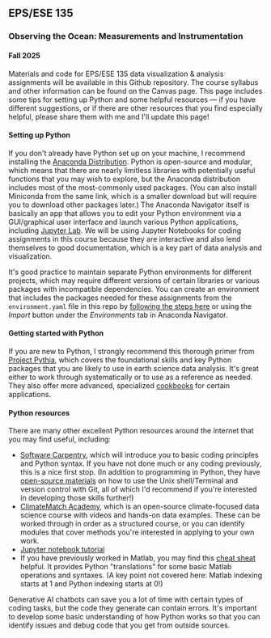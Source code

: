 ## EPS/ESE 135
### Observing the Ocean: Measurements and Instrumentation
#### Fall 2025

Materials and code for EPS/ESE 135 data visualization & analysis assignments will be available in this Github repository. The course syllabus and other information can be found on the Canvas page. This page includes some tips for setting up Python and some helpful resources &mdash; if you have different suggestions, or if there are other resources that you find especially helpful, please share them with me and I'll update this page!


#### Setting up Python
If you don't already have Python set up on your machine, I recommend installing the [Anaconda Distribution](www.anaconda.com/download/success). Python is open-source and modular, which means that there are nearly limitless libraries with potentially useful functions that you may wish to explore, but the Anaconda distribution includes most of the most-commonly used packages. (You can also install Miniconda from the same link, which is a smaller download but will require you to download other packages later.) The Anaconda Navigator itself is basically an app that allows you to edit your Python environment via a GUI/graphical user interface and launch various Python applications, including [Jupyter Lab](https://jupyter.org/). We will be using Jupyter Notebooks for coding assignments in this course because they are interactive and also lend themselves to good documentation, which is a key part of data analysis and visualization.

It's good practice to maintain separate Python environments for different projects, which may require different versions of certain libraries or various packages with incompatible dependencies. You can create an environment that includes the packages needed for these assignments from the `environment.yaml` file in this repo by [following the steps here](https://docs.conda.io/projects/conda/en/stable/user-guide/tasks/manage-environments.html#creating-an-environment-from-an-environment-yml-file) or using the _Import_ button under the _Environments_ tab in Anaconda Navigator.


#### Getting started with Python
If you are new to Python, I strongly recommend this thorough primer from [Project Pythia](https://foundations.projectpythia.org/preamble/how-to-use/), which covers the foundational skills and key Python packages that you are likely to use in earth science data analysis. It's great either to work through systematically or to use as a reference as needed. They also offer more advanced, specialized [cookbooks](https://cookbooks.projectpythia.org/) for certain applications.

#### Python resources
There are many other excellent Python resources around the internet that you may find useful, including:
- [Software Carpentry](https://swcarpentry.github.io/python-novice-inflammation/01-intro.html), which will introduce you to basic coding principles and Python syntax. If you have not done much or any coding previously, this is a nice first stop. (In addition to programming in Python, they have [open-source materials](https://software-carpentry.org/lessons/) on how to use the Unix shell/Terminal and version control with Git, all of which I'd recommend if you're interested in developing those skills further!)
- [ClimateMatch Academy](https://comptools.climatematch.io/tutorials/intro.html), which is an open-source climate-focused data science course with videos and hands-on data examples. These can be worked through in order as a structured course, or you can identify modules that cover methods you're interested in applying to your own work.
- [Jupyter notebook tutorial](https://www.dataquest.io/blog/jupyter-notebook-tutorial/)
- If you have previously worked in Matlab, you may find this [cheat sheat](https://cheatsheets.quantecon.org/) helpful. It provides Python "translations" for some basic Matlab operations and syntaxes. (A key point not covered here: Matlab indexing starts at 1 and Python indexing starts at 0!)

Generative AI chatbots can save you a lot of time with certain types of coding tasks, but the code they generate can contain errors. It's important to develop some basic understanding of how Python works so that you can identify issues and debug code that you get from outside sources.

